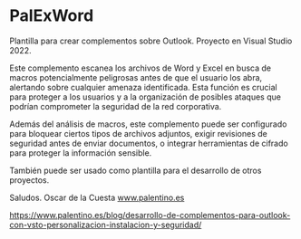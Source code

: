 # PalExWord
Plantilla para crear complementos sobre Outlook.
Proyecto en Visual Studio 2022.

Este complemento escanea los archivos de Word y Excel en busca de macros potencialmente peligrosas antes de que el usuario los abra, alertando sobre cualquier amenaza identificada. Esta función es crucial para proteger a los usuarios y a la organización de posibles ataques que podrían comprometer la seguridad de la red corporativa.

Además del análisis de macros, este complemento puede ser configurado para bloquear ciertos tipos de archivos adjuntos, exigir revisiones de seguridad antes de enviar documentos, o integrar herramientas de cifrado para proteger la información sensible.

También puede ser usado como plantilla para el desarrollo de otros proyectos.

Saludos.
Oscar de la Cuesta
www.palentino.es

https://www.palentino.es/blog/desarrollo-de-complementos-para-outlook-con-vsto-personalizacion-instalacion-y-seguridad/
